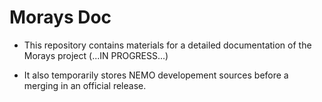 # Morays Doc

- This repository contains materials for a detailed documentation of the Morays project (...IN PROGRESS...)

 - It also temporarily stores NEMO developement sources before a merging in an official release.
